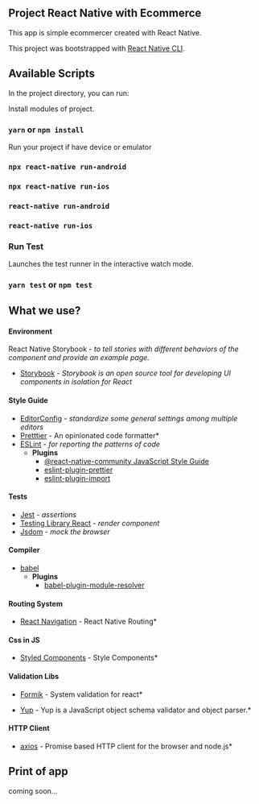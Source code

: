 ## Project React Native with Ecommerce

This app is simple ecommercer created with React Native.

This project was bootstrapped with [React Native CLI](https://facebook.github.io/react-native/docs/getting-started).

## Available Scripts

In the project directory, you can run:

Install modules of project.

### `yarn` or `npm install`

Run your project if have device or emulator

### `npx react-native run-android`

### `npx react-native run-ios`

### `react-native run-android`

### `react-native run-ios`

### Run Test

Launches the test runner in the interactive watch mode.<br>

### `yarn test` or `npm test`

## What we use?

#### Environment

React Native Storybook - _to tell stories with different behaviors of the component and provide an example page._

- [Storybook](https://storybook.js.org/) - _Storybook is an open source tool for developing UI components in isolation for React_

#### Style Guide

- [EditorConfig](http://editorconfig.org/) - _standardize some general settings among multiple editors_
- [Pretttier](https://prettier.io/) - An opinionated code formatter\*
- [ESLint](http://eslint.org/) - _for reporting the patterns of code_
  - **Plugins**
    - [@react-native-community JavaScript Style Guide](https://github.com/facebook/react-native/tree/master/packages/eslint-config-react-native-community)
    - [eslint-plugin-prettier](https://github.com/prettier/eslint-plugin-prettier)
    - [eslint-plugin-import](https://github.com/benmosher/eslint-plugin-import)

#### Tests

- [Jest](https://github.com/chaijs/chai) - _assertions_
- [Testing Library React](https://testing-library.com/docs/react-testing-library/intro) - _render component_
- [Jsdom](https://github.com/tmpvar/jsdom) - _mock the browser_

#### Compiler

- [babel](https://babeljs.io/)
  - **Plugins**
    - [babel-plugin-module-resolver](https://github.com/tleunen/babel-plugin-module-resolver)

#### Routing System

- [React Navigation](https://reactnavigation.org/docs/en/getting-started.html) - React Native Routing\*

#### Css in JS

- [Styled Components](https://styled-components.com) - Style Components\*

#### Validation Libs

- [Formik](https://jaredpalmer.com/formik/docs/overview) - System validation for react\*

- [Yup](https://github.com/jquense/yup) - Yup is a JavaScript object schema validator and object parser.\*

#### HTTP Client

- [axios](https://github.com/axios/axios) - Promise based HTTP client for the browser and node.js\*

## Print of app

coming soon...
